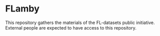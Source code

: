 # FLamby
This repository gathers the materials of the FL-datasets public initiative. External people are expected to have access to this repository.
